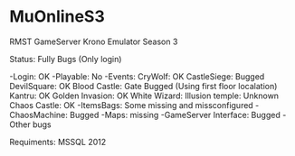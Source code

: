 # MuOnlineS3
RMST GameServer Krono Emulator Season 3

Status: Fully Bugs (Only login)

-Login: OK
-Playable: No
-Events:
CryWolf: OK
CastleSiege: Bugged
DevilSquare: OK
Blood Castle: Gate Bugged (Using first floor localation)
Kantru: OK
Golden Invasion: OK
White Wizard:
Illusion temple: Unknown
Chaos Castle: OK
-ItemsBags: Some missing and missconfigured
-ChaosMachine: Bugged
-Maps: missing
-GameServer Interface: Bugged
-Other bugs

Requiments: 
MSSQL 2012 